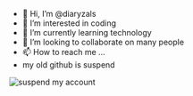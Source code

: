 - 👋 Hi, I’m @diaryzals
- 👀 I’m interested in coding
- 🌱 I’m currently learning technology
- 💞️ I’m looking to collaborate on many people 
- 📫 How to reach me ...
- my old github is suspend
<!---
diaryzals/diaryzals is a ✨ special ✨ repository because its `README.md` (this file) appears on your GitHub profile.
You can click the Preview link to take a look at your changes.
--->
![suspend my account](https://github.com/diaryzals/diaryzals/assets/150549666/0d026b2b-9861-4166-8c80-8d345ab19560)
